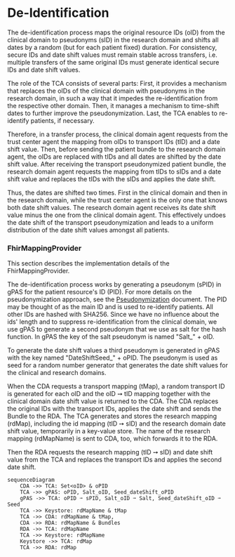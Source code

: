 # De-Identification

The de-identification process maps the original resource IDs (oID) from the clinical domain to
pseudonyms (sID) in the research domain and shifts all dates by a random (but for each patient
fixed) duration.
For consistency, secure IDs and date shift values must remain stable across transfers, i.e.
multiple transfers of the same original IDs must generate identical secure IDs and date shift
values.

The role of the TCA consists of several parts:
First, it provides a mechanism that replaces the oIDs of the clinical domain with pseudonyms
in the research domain, in such a way that it impedes the re-identification
from the respective other domain.
Then, it manages a mechanism to time-shift dates to further improve the pseudonymization.
Last, the TCA enables to re-identify patients, if necessary.

Therefore, in a transfer process, the clinical domain agent requests from the trust center agent
the mapping from oIDs to transport IDs (tID) and a date shift value.
Then, before sending the patient bundle to the research domain agent,
the oIDs are replaced with tIDs and all dates are shifted by the date shift value.
After receiving the transport pseudonymized patient bundle, the research domain agent requests the
mapping from tIDs to sIDs and a date shift value and replaces the tIDs with the sIDs and applies
the date shift.

Thus, the dates are shifted two times.
First in the clinical domain and then in the research domain,
while the trust center agent is the only one that knows both date shift values.
The research domain agent receives its date shift value minus the one from the clinical domain
agent.
This effectively undoes the date shift of the transport pseudonymization
and leads to a uniform distribution of the date shift values amongst all patients.

### FhirMappingProvider

This section describes the implementation details of the FhirMappingProvider.

The de-identification process works by generating a pseudonym (sPID) in gPAS
for the patient resource's ID (PID).
For more details on the pseudonymization approach, see the [Pseudonymization](pseudonymisierung)
document.
The PID may be thought of as the main ID and is used to re-identify patients.
All other IDs are hashed with SHA256.
Since we have no influence about the ids' length
and to suppress re-identification from the clinical domain,
we use gPAS to generate a second pseudonym that we use as salt for the hash function.
In gPAS the key of the salt pseudonym is named "Salt_" + oID.

To generate the date shift values a third pseudonym is generated
in gPAS with the key named "DateShiftSeed_" + oPID.
The pseudonym is used as seed for a random number generator that generates the date shift values for
the clinical and research domains.

When the CDA requests a transport mapping (tMap),
a random transport ID is generated for each oID and the oID ➙ tID mapping
together with the clinical domain date shift value is returned to the CDA.
The CDA replaces the original IDs with the transport IDs,
applies the date shift and sends the Bundle to the RDA.
The TCA generates and stores the research mapping (rdMap),
including the id mapping (tID ➙ sID) and the research domain date shift value,
temporarily in a key-value store.
The name of the research mapping (rdMapName) is sent to CDA, too, which forwards it to the RDA.

Then the RDA requests the research mapping (tID ➙ sID) and date shift value from the TCA
and replaces the transport IDs and applies the second date shift.

```mermaid
sequenceDiagram
    CDA ->> TCA: Set<oID> & oPID
    TCA ->> gPAS: oPID, Salt_oID, Seed_dateShift_oPID
    gPAS ->> TCA: oPID ➙ sPID, Salt_oID ➙ Salt, Seed_dateShift_oID ➙ Seed
    TCA ->> Keystore: rdMapName & tMap
    TCA ->> CDA: rdMapName & tMap,
    CDA ->> RDA: rdMapName & Bundles
    RDA ->> TCA: rdMapName
    TCA ->> Keystore: rdMapName
    Keystore ->> TCA: rdMap
    TCA ->> RDA: rdMap
```
